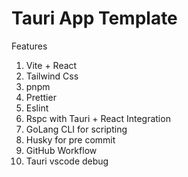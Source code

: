 # Tauri App Template

Features

1. Vite + React
2. Tailwind Css
3. pnpm
4. Prettier
5. Eslint
6. Rspc with Tauri + React Integration
7. GoLang CLI for scripting
8. Husky for pre commit
9. GitHub Workflow
10. Tauri vscode debug